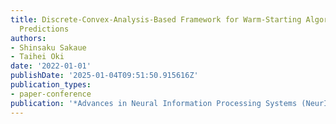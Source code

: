 ```yaml
---
title: Discrete-Convex-Analysis-Based Framework for Warm-Starting Algorithms with
  Predictions
authors:
- Shinsaku Sakaue
- Taihei Oki
date: '2022-01-01'
publishDate: '2025-01-04T09:51:50.915616Z'
publication_types:
- paper-conference
publication: '*Advances in Neural Information Processing Systems (NeurIPS 2022)*'
---
```

